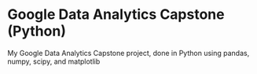 # Google Data Analytics Capstone (Python)
My Google Data Analytics Capstone project, done in Python using pandas, numpy, scipy, and matplotlib
